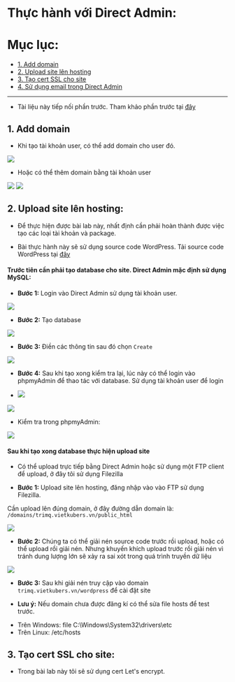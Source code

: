 # Thực hành với Direct Admin:

# Mục lục:

- [1. Add domain](#1)
- [2. Upload site lên hosting](#2)
- [3. Tạo cert SSL cho site](#3)
- [4. Sử dụng email trong Direct Admin](#4)

----------------------------------------------------------

- Tài liệu này tiếp nối phần trước. Tham khảo phần trước tại [đây](https://github.com/trimq/ghichep/blob/master/TriMQ/DirectAdmin/docs/2.%20Concepts-DirectAdmin.md)

<a name="2"></a>
## 1. Add domain

- Khi tạo tài khoản user, có thể add domain cho user đó.

<img src="https://github.com/trimq/ghichep/blob/master/TriMQ/DirectAdmin/images/26.png">

- Hoặc có thể thêm domain bằng tài khoản user

<img src="https://github.com/trimq/ghichep/blob/master/TriMQ/DirectAdmin/images/28.png">

<img src="https://github.com/trimq/ghichep/blob/master/TriMQ/DirectAdmin/images/29.png">

<a name="2"></a>
## 2. Upload site lên hosting:

- Để thực hiện được bài lab này, nhất định cần phải hoàn thành được việc tạo các loại tài khoản và package.

- Bài thực hành này sẽ sử dụng source code WordPress. Tải source code WordPress tại [đây](https://wordpress.org/download/)

#### Trước tiên cần phải tạo database cho site. Direct Admin mặc định sử dụng MySQL:

- <b>Bước 1:</b> Login vào Direct Admin sử dụng tài khoản user.

<img src="https://github.com/trimq/ghichep/blob/master/TriMQ/DirectAdmin/images/30.png">

- <b>Bước 2:</b> Tạo database 

<img src="https://github.com/trimq/ghichep/blob/master/TriMQ/DirectAdmin/images/21.png">

- <b>Bước 3:</b> Điền các thông tin sau đó chọn `Create`

<img src="https://github.com/trimq/ghichep/blob/master/TriMQ/DirectAdmin/images/22.png">

- <b>Bước 4:</b> Sau khi tạo xong kiểm tra lại, lúc này có thể login vào phpmyAdmin để thao tác với database. Sử dụng tài khoản user để login

- <img src="https://github.com/trimq/ghichep/blob/master/TriMQ/DirectAdmin/images/23.png">

<img src="https://github.com/trimq/ghichep/blob/master/TriMQ/DirectAdmin/images/24.png">

- Kiểm tra trong phpmyAdmin:

<img src="https://github.com/trimq/ghichep/blob/master/TriMQ/DirectAdmin/images/25.png">


#### Sau khi tạo xong database thực hiện upload site

- Có thể upload trực tiếp bằng Direct Admin hoặc sử dụng một FTP client để upload, ở đây tôi sử dụng Filezilla

- <b>Bước 1:</b> Upload site lên hosting, đăng nhập vào vào FTP sử dụng Filezilla.

Cần upload lên đúng domain, ở đây đường dẫn domain là: `/domains/trimq.vietkubers.vn/public_html`

<img src="https://github.com/trimq/ghichep/blob/master/TriMQ/DirectAdmin/images/31.png">

- <b>Bước 2:</b> Chúng ta có thể giải nén source code trước rồi upload, hoặc có thể upload rồi giải nén. Nhưng khuyến khích upload trước rồi giải nén vì tránh dung lượng lớn sẽ xảy ra sai xót trong quá trình truyền dữ liệu

<img src="https://github.com/trimq/ghichep/blob/master/TriMQ/DirectAdmin/images/32.png">

- <b>Bước 3:</b> Sau khi giải nén truy cập vào domain `trimq.vietkubers.vn/wordpress` để cài đặt site

- <b>Lưu ý:</b> Nếu domain chưa được đăng kí có thể sửa file hosts để test trước.

<ul>
<li>Trên Windows: file C:\Windows\System32\drivers\etc</li>
<li>Trên Linux: /etc/hosts</li>
</ul>

<a name="3"></a>
## 3. Tạo cert SSL cho site:

- Trong bài lab này tôi sẽ sử dụng cert Let's encrypt.


























